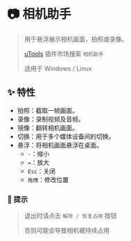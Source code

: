 # 📷 相机助手

> 用于悬浮展示相机画面，拍照或录像。
>
> [uTools](https://www.u.tools/) 插件市场搜索 `相机助手`
>
> 适用于 Windows / Linux

## ✨ 特性

- 拍照：截取一帧画面。
- 录像：录制视频及音频。
- 镜像：翻转相机画面。
- 切换：用于多个媒体设备间的切换。
- 悬浮：将相机画面悬浮在桌面。
  - `-`：缩小
  - `=`：放大
  - `Esc`：关闭
  - `拖拽`：修改位置

### 💊 提示

> 退出时请点击 `解除 / 恢复占用` 按钮
>
> 否则可能会导致相机被持续占用
